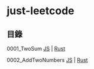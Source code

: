 # just-leetcode

## 目錄

0001_TwoSum [JS](https://github.com/nilswg/just-leetcode/blob/main/JS/HashMap/easy/0001_TwoSum.js) | [Rust](https://github.com/nilswg/just-leetcode/blob/main/Rust/src/quizzes/q0001_two_sum.rs)

0002_AddTwoNumbers [JS](https://github.com/nilswg/just-leetcode/blob/main/JS/LinkedList/medium/0002_AddTwoNumbers.js) | [Rust](https://github.com/nilswg/just-leetcode/blob/main/Rust/src/quizzes/q0002_add_two_numbers.rs)